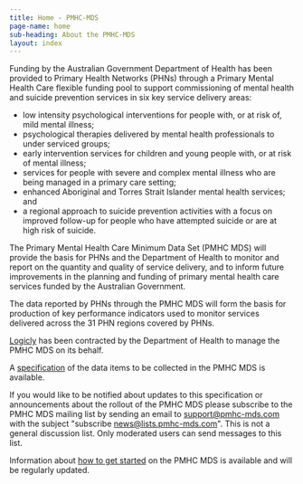 ```yaml
---
title: Home - PMHC-MDS
page-name: home
sub-heading: About the PMHC-MDS
layout: index
---
```


Funding by the Australian Government Department of Health has been provided to
Primary Health Networks (PHNs) through a Primary Mental Health Care flexible
funding pool to support commissioning of mental health and suicide prevention
services in six key service delivery areas:

* low intensity psychological interventions for people with, or at risk of,
  mild mental illness;
* psychological therapies delivered by mental health professionals to under
  serviced groups;
* early intervention services for children and young people with, or at risk of
  mental illness;
* services for people with severe and complex mental illness who are being
  managed in a primary care setting;
* enhanced Aboriginal and Torres Strait Islander mental health services; and
* a regional approach to suicide prevention activities with a focus on improved
  follow-up for people who have attempted suicide or are at high risk of suicide.

The Primary Mental Health Care Minimum Data Set (PMHC MDS) will provide the
basis for PHNs and the Department of Health to monitor and report on the quantity and quality of service delivery, and to inform future improvements in the planning and funding of primary mental health care services funded by the Australian Government.

The data reported by PHNs through the PMHC MDS will form the basis for
production of key performance indicators used to monitor services delivered
across the 31 PHN regions covered by PHNs.

<a href="//logicly.com.au/">Logicly</a> has been contracted by the Department of Health to manage the PMHC MDS on its behalf.

A <a href="//docs.pmhc-mds.com/data-specifications.html">specification</a> of the data items to be collected in the PMHC MDS is available.

If you would like to be notified about updates to this specification or
announcements about the rollout of the PMHC MDS please subscribe to the
PMHC MDS mailing list by sending an email to
[support@pmhc-mds.com](mailto:support@pmhc-mds.com?subject=subscribe%20news) with the subject "subscribe news@lists.pmhc-mds.com". This is not a general discussion list. Only moderated users can send
messages to this list.

Information about <a href="/getstarted/">how to get started</a> on the PMHC MDS is available and will be regularly updated.
